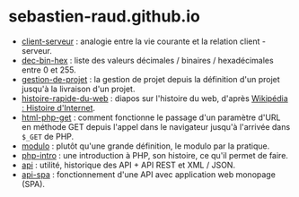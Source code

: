 # sebastien-raud.github.io

- [client-serveur](https://sebastien-raud.github.io/client-serveur/) : analogie entre la vie courante et la relation client - serveur.
- [dec-bin-hex](https://sebastien-raud.github.io/dec-bin-hex/) : liste des valeurs décimales / binaires / hexadécimales entre 0 et 255.
- [gestion-de-projet](https://sebastien-raud.github.io/gestion-de-projet) : la gestion de projet depuis la définition d'un projet jusqu'à la livraison d'un projet.
- [histoire-rapide-du-web](https://sebastien-raud.github.io/histoire-rapide-du-web/) : diapos sur l'histoire du web, d'après [Wikipédia : Histoire d'Internet](https://fr.wikipedia.org/wiki/Histoire_d%27Internet).
- [html-php-get](https://sebastien-raud.github.io/html-php-get/) : comment fonctionne le passage d'un paramètre d'URL en méthode GET depuis l'appel dans le navigateur jusqu'à l'arrivée dans ``$_GET`` de PHP.
- [modulo](https://sebastien-raud.github.io/modulo/) : plutôt qu'une grande définition, le modulo par la pratique.
- [php-intro](https://sebastien-raud.github.io/php-intro/) : une introduction à PHP, son histoire, ce qu'il permet de faire.
- [api](https://sebastien-raud.github.io/api/) : utilité, historique des API + API REST et XML / JSON.
- [api-spa](https://sebastien-raud.github.io/api-spa/) : fonctionnement d'une API avec application web monopage (SPA).
